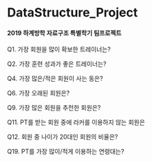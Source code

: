 # DataStructure_Project
#### 2019 하계방학 자료구조 특별학기 팀프로젝트

Q1. 가장 회원을 많이 확보한 트레이너는?

Q2. 가장 훈련 성과가 좋은 트레이너는?

Q4. 가장 많은/적은 회원이 사는 동은?

Q6. 가장 오래된 회원은?

Q9. 가장 많은 회원을 추천한 회원은?

Q11. PT를 받는 회원 중에 라커를 이용하지 않는 회원은

Q12. 회원 중 나이가 20대인 회원의 비율은?

Q19. PT를 가장 많이/적게 이용하는 연령대는?
